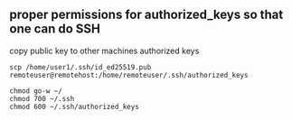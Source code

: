 ## proper permissions for authorized_keys so that one can do SSH

copy public key to other machines authorized keys

```
scp /home/user1/.ssh/id_ed25519.pub remoteuser@remotehost:/home/remoteuser/.ssh/authorized_keys
```

```
chmod go-w ~/
chmod 700 ~/.ssh
chmod 600 ~/.ssh/authorized_keys
```
